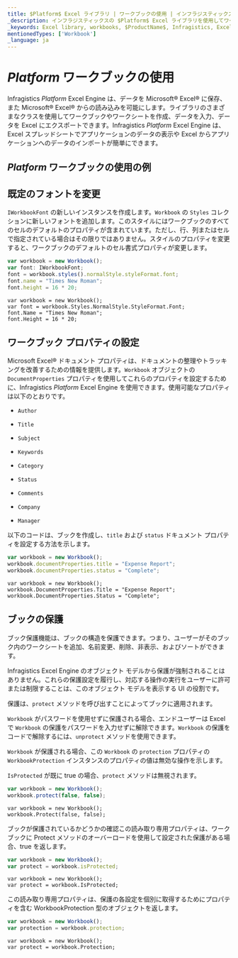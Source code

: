 ```yaml
---
title: $Platform$ Excel ライブラリ | ワークブックの使用 | インフラジスティックス
_description: インフラジスティックスの $Platform$ Excel ライブラリを使用してワークブックおよびワークシートを作成し、データを入力して日付を Microsoft®Excel にエクスポートします。詳細については、$ProductName$ Excel のチュートリアルを参照してください。
_keywords: Excel library, workbooks, $ProductName$, Infragistics, Excel ライブラリ, ワークブック, インフラジスティックス
mentionedTypes: ['Workbook']
_language: ja
---
```

# $Platform$ ワークブックの使用

Infragistics $Platform$ Excel Engine は、データを Microsoft® Excel® に保存、また Microsoft® Excel® からの読み込みを可能にします。ライブラリのさまざまなクラスを使用してワークブックやワークシートを作成、データを入力、データを Excel にエクスポートできます。Infragistics $Platform$ Excel Engine は、Excel スプレッドシートでアプリケーションのデータの表示や Excel からアプリケーションへのデータのインポートが簡単にできます。

## $Platform$ ワークブックの使用の例


<code-view style="height: 500px"
           data-demos-base-url="{environment:dvDemosBaseUrl}"
           iframe-src="{environment:dvDemosBaseUrl}/excel/excel-library-operations-on-workbooks"
           alt="$Platform$ ワークブックの使用の例"
           github-src="excel/excel-library/operations-on-workbooks">
</code-view>

<div class="divider--half"></div>

## 既定のフォントを変更

`IWorkbookFont` の新しいインスタンスを作成します。`Workbook` の `Styles` コレクションに新しいフォントを追加します。このスタイルにはワークブックのすべてのセルのデフォルトのプロパティが含まれています。ただし、行、列またはセルで指定されている場合はその限りではありません。スタイルのプロパティを変更すると、ワークブックのデフォルトのセル書式プロパティが変更します。

```ts
var workbook = new Workbook();
var font: IWorkbookFont;
font = workbook.styles().normalStyle.styleFormat.font;
font.name = "Times New Roman";
font.height = 16 * 20;
```

```razor
var workbook = new Workbook();
var font = workbook.Styles.NormalStyle.StyleFormat.Font;
font.Name = "Times New Roman";
font.Height = 16 * 20;
```

## ワークブック プロパティの設定

Microsoft Excel® ドキュメント プロパティは、ドキュメントの整理やトラッキングを改善するための情報を提供します。`Workbook` オブジェクトの `DocumentProperties` プロパティを使用してこれらのプロパティを設定するために、Infragistics $Platform$ Excel Engine を使用できます。使用可能なプロパティは以下のとおりです。

- `Author`

- `Title`

- `Subject`

- `Keywords`

- `Category`

- `Status`

- `Comments`

- `Company`

- `Manager`

以下のコードは、ブックを作成し、`title` および `status` ドキュメント プロパティを設定する方法を示します。

```ts
var workbook = new Workbook();
workbook.documentProperties.title = "Expense Report";
workbook.documentProperties.status = "Complete";
```

```razor
var workbook = new Workbook();
workbook.DocumentProperties.Title = "Expense Report";
workbook.DocumentProperties.Status = "Complete";
```

## ブックの保護

ブック保護機能は、ブックの構造を保護できます。つまり、ユーザーがそのブック内のワークシートを追加、名前変更、削除、非表示、およびソートができます。

Infragistics Excel Engine のオブジェクト モデルから保護が強制されることはありません。これらの保護設定を履行し、対応する操作の実行をユーザーに許可または制限することは、このオブジェクト モデルを表示する UI の役割です。

保護は、`protect` メソッドを呼び出すことによってブックに適用されます。

`Workbook` がパスワードを使用せずに保護される場合、エンドユーザーは Excel で `Workbook` の保護をパスワードを入力せずに解除できます。`Workbook` の保護をコードで解除するには、`unprotect` メソッドを使用できます。

`Workbook` が保護される場合、この `Workbook` の `protection` プロパティの `WorkbookProtection` インスタンスのプロパティの値は無効な操作を示します。

`IsProtected` が既に true の場合、`protect` メソッドは無視されます。

```ts
var workbook = new Workbook();
workbook.protect(false, false);
```

```razor
var workbook = new Workbook();
workbook.Protect(false, false);
```

ブックが保護されているかどうかの確認この読み取り専用プロパティは、ワークブックに Protect メソッドのオーバーロードを使用して設定された保護がある場合、true を返します。

```ts
var workbook = new Workbook();
var protect = workbook.isProtected;
```

```razor
var workbook = new Workbook();
var protect = workbook.IsProtected;
```

この読み取り専用プロパティは、保護の各設定を個別に取得するためにプロパティを含む WorkbookProtection 型のオブジェクトを返します。

```ts
var workbook = new Workbook();
var protection = workbook.protection;
```

```razor
var workbook = new Workbook();
var protect = workbook.Protection;
```
